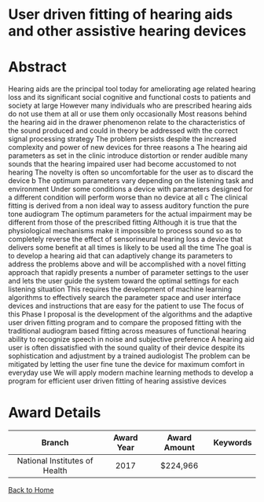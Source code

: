 
User driven fitting of hearing aids and other assistive hearing devices
=======================================================================

# Abstract


Hearing aids are the principal tool today for ameliorating age related hearing loss and its
significant social  cognitive and functional costs to patients and society at large 
However  many individuals who are prescribed hearing aids do not use them at all  or
use them only occasionally  Most reasons behind the  hearing aid in the drawer 
phenomenon relate to the characteristics of the sound produced  and could  in theory  be
addressed with the correct signal processing strategy  The problem persists despite the
increased complexity and power of new devices  for three reasons   a  The hearing aid
parameters  as set in the clinic  introduce distortion or render audible many sounds that
the hearing impaired user had become accustomed to not hearing  The novelty is often
so uncomfortable for the user as to discard the device   b  The optimum parameters vary
depending on the listening task and environment  Under some conditions  a device with
parameters designed for a different condition will perform worse than no device at all   c 
The clinical fitting is derived from a non ideal way to assess auditory function  the pure 
tone audiogram   The optimum parameters for the actual impairment may be different
from those of the prescribed fitting 
Although it is true that the physiological mechanisms make it impossible to process
sound so as to completely reverse the effect of sensorineural hearing loss  a device that
delivers some benefit at all times is likely to be used all the time 
The goal is to develop a hearing aid that can adaptively change its parameters to
address the problems above  and will be accomplished with a novel fitting approach that
rapidly presents a number of parameter settings to the user and lets the user guide the
system toward the optimal settings for each listening situation  This requires the
development of machine learning algorithms to effectively search the parameter space
and user interface devices and instructions that are easy for the patient to use  The
focus of this Phase I proposal is the development of the algorithms and the adaptive
user driven fitting program  and to compare the proposed fitting with the traditional
audiogram based fitting across measures of functional hearing  ability to recognize
speech in noise  and subjective preference A hearing aid user is often dissatisfied with the sound quality of their device  despite its
sophistication and adjustment by a trained audiologist  The problem can be mitigated by
letting the user fine tune the device for maximum comfort in everyday use  We will apply
modern machine learning methods to develop a program for efficient user driven fitting
of hearing assistive devices  

# Award Details

|Branch|Award Year|Award Amount|Keywords|
| :---: | :---: | :---: | :---: |
|National Institutes of Health|2017|$224,966||
  
  


[Back to Home](https://github.com/chrischow/dod_sbir_awards#2418)